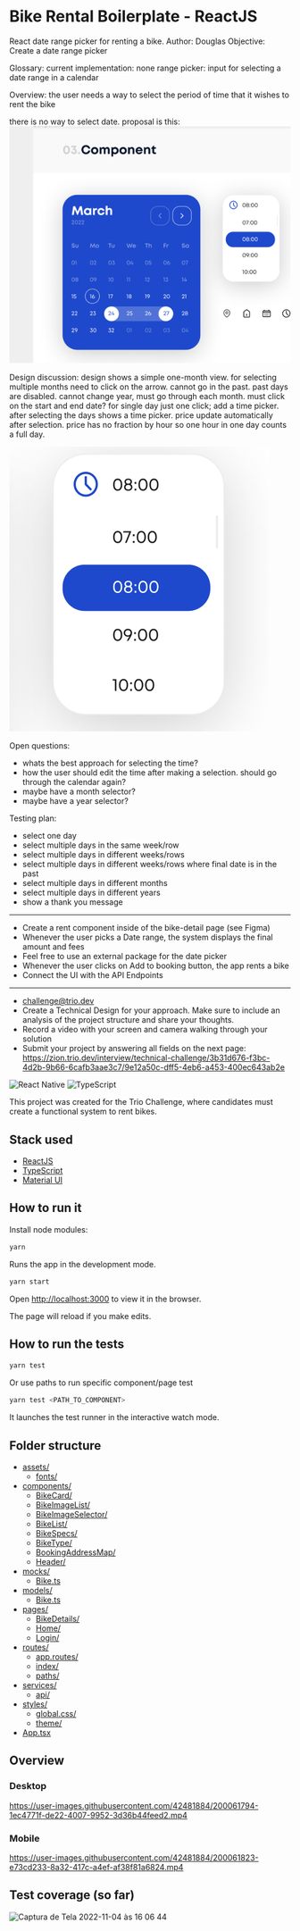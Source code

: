 # Bike Rental Boilerplate - ReactJS

React date range picker for renting a bike.
Author: Douglas
Objective: Create a date range picker

Glossary:
current implementation: none
range picker: input for selecting a date range in a calendar

Overview:
the user needs a way to select the period of time that it wishes
to rent the bike

there is no way to select date.
proposal is this:
![proposal](image.png)

Design discussion:
design shows a simple one-month view. for selecting multiple
months need to click on the arrow. cannot go in the past.
past days are disabled. cannot change year, must go through each month.
must click on the start and end date? for single day just one click;
add a time picker. after selecting the days shows a time picker.
price update automatically after selection. price has no fraction by hour
so one hour in one day counts a full day.

![time picker](image-1.png)

Open questions:
- whats the best approach for selecting the time?
- how the user should edit the time after making a selection. should go through the calendar again?
- maybe have a month selector?
- maybe have a year selector?

Testing plan:
- select one day
- select multiple days in the same week/row
- select multiple days in different weeks/rows
- select multiple days in different weeks/rows where final date is in the past
- select multiple days in different months
- select multiple days in different years
- show a thank you message

---

- Create a rent component inside of the bike-detail page (see Figma)
- Whenever the user picks a Date range, the system displays the final amount and fees
- Feel free to use an external package for the date picker
- Whenever the user clicks on Add to booking button, the app rents a bike
- Connect the UI with the API Endpoints
---

- challenge@trio.dev
- Create a Technical Design for your approach. Make sure to include an analysis of the project structure and share your thoughts.
- Record a video with your screen and camera walking through your solution
- Submit your project by answering all fields on the next page: https://zion.trio.dev/interview/technical-challenge/3b31d676-f3bc-4d2b-9b66-6cafb3aae3c7/9e12a50c-dff5-4eb6-a453-400ec643ab2e

![React Native](https://img.shields.io/badge/react-18.2.0-green?style=flat-square) ![TypeScript](https://img.shields.io/badge/-TypeScript-blue?style=flat-square)

This project was created for the Trio Challenge, where candidates must create a functional system to rent bikes.

## Stack used

- [ReactJS](https://reactjs.org/docs/getting-started.html)
- [TypeScript](https://www.typescriptlang.org/docs/)
- [Material UI](https://mui.com/pt/material-ui/getting-started/overview/)

## How to run it

Install node modules:

```sh
yarn
```

Runs the app in the development mode.

```sh
yarn start
```

Open [http://localhost:3000](http://localhost:3000) to view it in the browser.

The page will reload if you make edits.

## How to run the tests

```sh
yarn test
```

Or use paths to run specific component/page test

```sh
yarn test <PATH_TO_COMPONENT>
```

It launches the test runner in the interactive watch mode.

## Folder structure

- [assets/](./src/assets)
  - [fonts/](./src/assets/fonts)
- [components/](./src/components)
  - [BikeCard/](./src/components/BikeCard)
  - [BikeImageList/](./src/components/BikeImageList)
  - [BikeImageSelector/](./src/components/BikeImageSelector)
  - [BikeList/](./src/components/BikeList)
  - [BikeSpecs/](./src/components/BikeSpecs)
  - [BikeType/](./src/components/BikeType)
  - [BookingAddressMap/](./src/components/BookingAddressMap)
  - [Header/](./src/components/Header)
- [mocks/](./src/mocks)
  - [Bike.ts](./src/mocks/Bike.ts)
- [models/](./src/models)
  - [Bike.ts](./src/models/Bike.ts)
- [pages/](./src/pages)
  - [BikeDetails/](./src/pages/BikeDetails)
  - [Home/](./src/pages/Home)
  - [Login/](./src/pages/Login)
- [routes/](./src/routes)
  - [app.routes/](./src/routes/app.routes.tsx)
  - [index/](./src/routes/index.tsx)
  - [paths/](./src/routes/paths.ts)
- [services/](./src/services)
  - [api/](./src/services/api.ts)
- [styles/](./src/styles)
  - [global.css/](./src/styles/global.css)
  - [theme/](./src/styles/theme.ts)
- [App.tsx](./src/App.tsx)

## Overview

### Desktop

https://user-images.githubusercontent.com/42481884/200061794-1ec4771f-de22-4007-9952-3d36b44feed2.mp4

### Mobile

https://user-images.githubusercontent.com/42481884/200061823-e73cd233-8a32-417c-a4ef-af38f81a6824.mp4

## Test coverage (so far)

<img width="487" alt="Captura de Tela 2022-11-04 às 16 06 44" src="https://user-images.githubusercontent.com/42481884/200062093-f0dcd641-e994-4248-acef-5c24bc0bc2e6.png">
